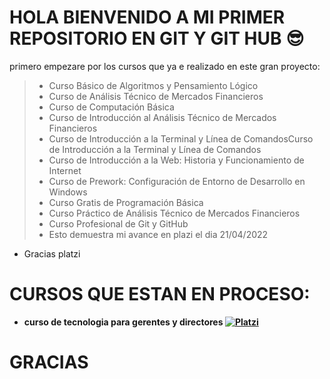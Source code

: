 # HOLA BIENVENIDO A MI PRIMER REPOSITORIO EN GIT Y GIT HUB :sunglasses:
primero empezare por los cursos que ya e realizado en este gran proyecto:
>* Curso Básico de Algoritmos y Pensamiento Lógico
>* Curso de Análisis Técnico de Mercados Financieros
>* Curso de Computación Básica
>* Curso de Introducción al Análisis Técnico de Mercados Financieros
>* Curso de Introducción a la Terminal y Línea de ComandosCurso de Introducción a la Terminal y Línea de Comandos
>* Curso de Introducción a la Web: Historia y Funcionamiento de Internet
>* Curso de Prework: Configuración de Entorno de Desarrollo en Windows
>* Curso Gratis de Programación Básica
>* Curso Práctico de Análisis Técnico de Mercados Financieros
>* Curso Profesional de Git y GitHub
 >* Esto demuestra mi avance en plazi el dia 21/04/2022 
  * Gracias platzi
  # CURSOS QUE ESTAN EN PROCESO:
  * <strong>curso de tecnologia para gerentes y directores</strongCurso>
 [![Platzi](https://upload.wikimedia.org/wikipedia/commons/3/32/Platzi.jpg "Platzi")](http://upload.wikimedia.org/wikipedia/commons/3/32/Platzi.jpg "Platzi")
# GRACIAS 
